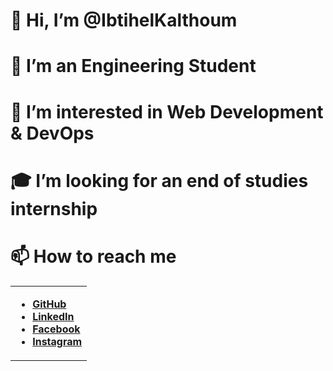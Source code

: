  # 👋 Hi, I’m @IbtihelKalthoum
 # 🌱 I’m an Engineering Student
 # 👀 I’m interested in Web Development & DevOps
 # 🎓 I’m looking for an end of studies internship
 # 📫 How to reach me 
<table cellspacing="1" cellpadding="2" valign="middle" style="border-collapse: collapse; border: none;">
  <tbody>
    <tr style="border: none;">
      <td style="border: none;">

- **[GitHub](https://github.com/IbtihelKalthoum)**
- **[LinkedIn](https://www.linkedin.com/in/ibtihel-kalthoum-818218208/)**
- **[Facebook](https://www.facebook.com/profile.php?id=100005516629278)**
- **[Instagram](https://www.instagram.com/ibtihelkalthoum/)**
  </tbody>
</table>


